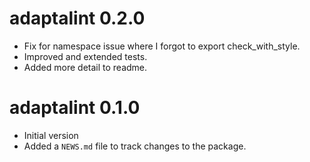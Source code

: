 # adaptalint 0.2.0

- Fix for namespace issue where I forgot to export check_with_style.
- Improved and extended tests.
- Added more detail to readme.

# adaptalint 0.1.0

- Initial version
- Added a `NEWS.md` file to track changes to the package.



